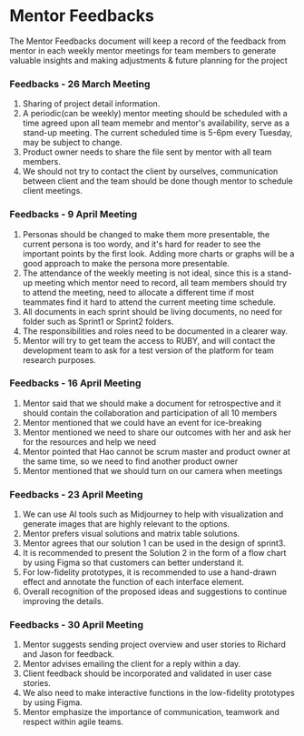 # Mentor Feedbacks
The Mentor Feedbacks document will keep a record of the feedback from mentor in each weekly mentor meetings for team members to generate valuable insights and making adjustments & future planning for the project

### Feedbacks - 26 March Meeting
1. Sharing of project detail information.
2. A periodic(can be weekly) mentor meeting should be scheduled with a time agreed upon all team memebr and mentor's availability, serve as a stand-up meeting. The current scheduled time is 5-6pm every Tuesday, may be subject to change.
3. Product owner needs to share the file sent by mentor with all team members.
4. We should not try to contact the client by ourselves, communication between client and the team should be done though mentor to schedule client meetings.

### Feedbacks - 9 April Meeting
1. Personas should be changed to make them more presentable, the current persona is too wordy, and it's hard for reader to see the important points by the first look. Adding more charts or graphs will be a good approach to make the persona more presentable.
2. The attendance of the weekly meeting is not ideal, since this is a stand-up meeting which mentor need to record, all team members should try to attend the meeting, need to allocate a different time if most teammates find it hard to attend the current meeting time schedule.
3. All documents in each sprint should be living documents, no need for folder such as Sprint1 or Sprint2 folders.
4. The responsibilities and roles need to be documented in a clearer way.
5. Mentor will try to get team the access to RUBY, and will contact the development team to ask for a test version of the platform for team research purposes.

### Feedbacks - 16 April Meeting
1. Mentor said that we should make a document for retrospective and it should contain the collaboration and participation of all 10 members
2. Mentor mentioned that we could have an event for ice-breaking
3. Mentor mentioned we need to share our outcomes with her and ask her for the resources and help we need
4. Mentor pointed that Hao cannot be scrum master and product owner at the same time, so we need to find another product owner
5. Mentor mentioned that we should turn on our camera when meetings

### Feedbacks - 23 April Meeting
1. We can use AI tools such as Midjourney to help with visualization and generate images that are highly relevant to the options.
2. Mentor prefers visual solutions and matrix table solutions.
3. Mentor agrees that our solution 1 can be used in the design of sprint3.
4. It is recommended to present the Solution 2 in the form of a flow chart by using Figma so that customers can better understand it.
5. For low-fidelity prototypes, it is recommended to use a hand-drawn effect and annotate the function of each interface element.
6. Overall recognition of the proposed ideas and suggestions to continue improving the details.

### Feedbacks - 30 April Meeting
1. Mentor suggests sending project overview and user stories to Richard and Jason for feedback.
2. Mentor advises emailing the client for a reply within a day.
3. Client feedback should be incorporated and validated in user case stories.
4. We also need to make interactive functions in the low-fidelity prototypes by using Figma.
5. Mentor emphasize the importance of communication, teamwork and respect within agile teams.